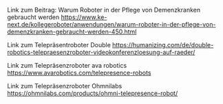 
Link zum Beitrag: Warum Roboter in der Pflege von Demenzkranken gebraucht werden
https://www.ke-next.de/kollegeroboter/anwendungen/warum-roboter-in-der-pflege-von-demenzkranken-gebraucht-werden-450.html

Link zum Telepräsentroboter Double
https://humanizing.com/de/double-robotics-telepraesenzroboter-videokonferenzloesung-auf-raeder/

Link zum Telepräsenzroboter  ava robotics
https://www.avarobotics.com/telepresence-robots

Link zum Telepräsenzroboter Ohmnilabs
https://ohmnilabs.com/products/ohmni-telepresence-robot/

